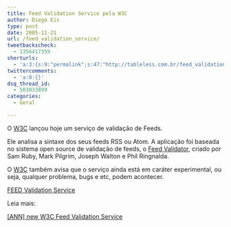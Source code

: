 ```yaml
---
title: Feed Validation Service pela W3C
author: Diego Eis
type: post
date: 2005-11-21
url: /feed_validation_service/
tweetbackscheck:
  - 1356417359
shorturls:
  - 'a:3:{s:9:"permalink";s:47:"http://tableless.com.br/feed_validation_service";s:7:"tinyurl";s:26:"http://tinyurl.com/3m9y88q";s:4:"isgd";s:19:"http://is.gd/mHP5L2";}'
twittercomments:
  - 'a:0:{}'
dsq_thread_id:
  - 503033899
categories:
  - Geral

---
```

O [W3C][1] lançou hoje um serviço de validação de Feeds.
  
Ele analisa a sintaxe dos seus feeds RSS ou Atom. A aplicação foi baseada no sistema open source de validação de feeds, o [Feed Validator][2], criado por Sam Ruby, Mark Pilgrim, Joseph Walton e Phil Ringnalda.

O [W3C][1] também avisa que o serviço ainda está em caráter experimental, ou seja, qualquer problema, bugs e etc, podem acontecer.

[FEED Validation Service][3]

Leia mais:
  
[[ANN] new W3C Feed Validation Service][4]

 [1]: http://www.w3.org/ "World Wide Web Consortium"
 [2]: http://feedvalidator.org/
 [3]: http://validator.w3.org/feed/
 [4]: http://lists.w3.org/Archives/Public/www-validator/2005Nov/0083